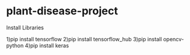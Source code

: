 # plant-disease-project

Install Libraries

1)pip install tensorflow
2)pip install tensorflow_hub
3)pip install opencv-python 
4)pip install keras
